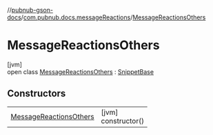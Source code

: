 //[pubnub-gson-docs](../../../index.md)/[com.pubnub.docs.messageReactions](../index.md)/[MessageReactionsOthers](index.md)

# MessageReactionsOthers

[jvm]\
open class [MessageReactionsOthers](index.md) : [SnippetBase](../../com.pubnub.docs/-snippet-base/index.md)

## Constructors

| | |
|---|---|
| [MessageReactionsOthers](-message-reactions-others.md) | [jvm]<br>constructor() |
